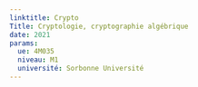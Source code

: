 ```yaml
---
linktitle: Crypto
Title: Cryptologie, cryptographie algébrique
date: 2021
params:
  ue: 4M035
  niveau: M1
  université: Sorbonne Université
---
```

